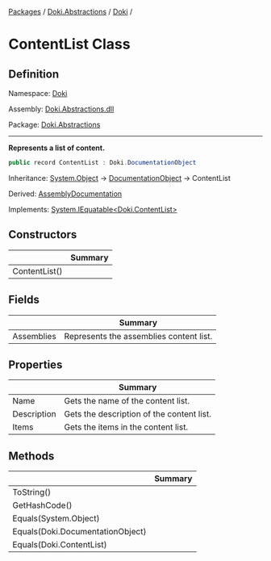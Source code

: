 [Packages](../../README.md) / [Doki.Abstractions](../README.md) / [Doki](README.md) / 

# ContentList Class

## Definition

Namespace: [Doki](README.md)

Assembly: [Doki.Abstractions.dll](../README.md)

Package: [Doki.Abstractions](https://www.nuget.org/packages/Doki.Abstractions)

---

**Represents a list of content.**

```csharp
public record ContentList : Doki.DocumentationObject
```

Inheritance: [System.Object](https://learn.microsoft.com/en-us/dotnet/api/System.Object) → [DocumentationObject](Doki.DocumentationObject.md) → ContentList

Derived: [AssemblyDocumentation](Doki.AssemblyDocumentation.md)

Implements: [System.IEquatable&lt;Doki.ContentList&gt;](https://learn.microsoft.com/en-us/dotnet/api/System.IEquatable&lt;Doki.ContentList&gt;)

## Constructors

|   |Summary|
|---|---|
|ContentList()||


## Fields

|   |Summary|
|---|---|
|Assemblies|Represents the assemblies content list.|


## Properties

|   |Summary|
|---|---|
|Name|Gets the name of the content list.|
|Description|Gets the description of the content list.|
|Items|Gets the items in the content list.|


## Methods

|   |Summary|
|---|---|
|ToString()||
|GetHashCode()||
|Equals(System.Object)||
|Equals(Doki.DocumentationObject)||
|Equals(Doki.ContentList)||


